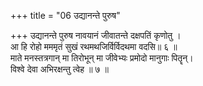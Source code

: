 +++
title = "06 उद्यानन्ते पुरुष"

+++
उद्यानन्ते पुरुष नावयानं जीवातन्ते दक्षपतिं कृणोतु ।  
आ हि रोहो मममृतं सुखं रथमथजिर्विर्विदथमा वदसि॥ ६ ॥  
माते मनस्तत्रगान् मा तिरोभून् मा जीवेभ्यः प्रमोदो मानुगाः पितॄन्।  
विश्वे देवा अभिरक्षन्तु त्वेह ॥ ७ ॥